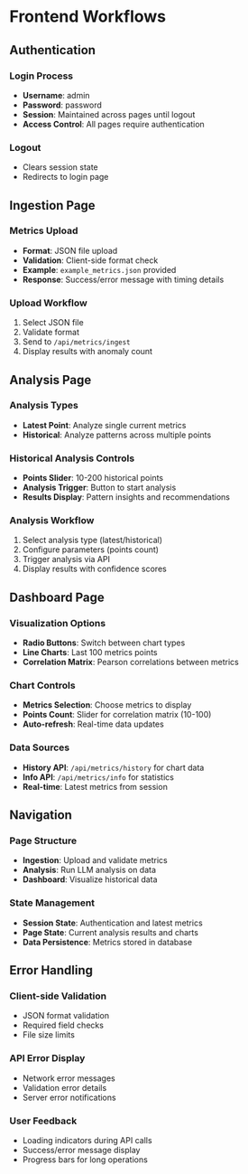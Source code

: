 # Frontend Workflows

## Authentication

### Login Process
- **Username**: admin
- **Password**: password
- **Session**: Maintained across pages until logout
- **Access Control**: All pages require authentication

### Logout
- Clears session state
- Redirects to login page

## Ingestion Page

### Metrics Upload
- **Format**: JSON file upload
- **Validation**: Client-side format check
- **Example**: `example_metrics.json` provided
- **Response**: Success/error message with timing details

### Upload Workflow
1. Select JSON file
2. Validate format
3. Send to `/api/metrics/ingest`
4. Display results with anomaly count

## Analysis Page

### Analysis Types
- **Latest Point**: Analyze single current metrics
- **Historical**: Analyze patterns across multiple points

### Historical Analysis Controls
- **Points Slider**: 10-200 historical points
- **Analysis Trigger**: Button to start analysis
- **Results Display**: Pattern insights and recommendations

### Analysis Workflow
1. Select analysis type (latest/historical)
2. Configure parameters (points count)
3. Trigger analysis via API
4. Display results with confidence scores

## Dashboard Page

### Visualization Options
- **Radio Buttons**: Switch between chart types
- **Line Charts**: Last 100 metrics points
- **Correlation Matrix**: Pearson correlations between metrics

### Chart Controls
- **Metrics Selection**: Choose metrics to display
- **Points Count**: Slider for correlation matrix (10-100)
- **Auto-refresh**: Real-time data updates

### Data Sources
- **History API**: `/api/metrics/history` for chart data
- **Info API**: `/api/metrics/info` for statistics
- **Real-time**: Latest metrics from session

## Navigation

### Page Structure
- **Ingestion**: Upload and validate metrics
- **Analysis**: Run LLM analysis on data
- **Dashboard**: Visualize historical data

### State Management
- **Session State**: Authentication and latest metrics
- **Page State**: Current analysis results and charts
- **Data Persistence**: Metrics stored in database

## Error Handling

### Client-side Validation
- JSON format validation
- Required field checks
- File size limits

### API Error Display
- Network error messages
- Validation error details
- Server error notifications

### User Feedback
- Loading indicators during API calls
- Success/error message display
- Progress bars for long operations 